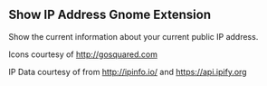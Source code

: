 
## Show IP Address Gnome Extension

Show the current information about your current public IP address.

Icons courtesy of http://gosquared.com

IP Data courtesy of from http://ipinfo.io/ and https://api.ipify.org

